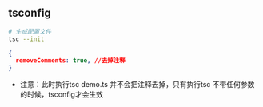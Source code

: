 
## tsconfig 

```sh
# 生成配置文件
tsc --init
```

```json
{
  removeComments: true, //去掉注释
}
```
- 注意：此时执行tsc demo.ts 并不会把注释去掉，只有执行tsc 不带任何参数的时候，tsconfig才会生效

